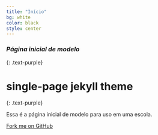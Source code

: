 ```yaml
---
title: "Início"
bg: white
color: black
style: center
---
```


### *Página inicial de modelo*
{: .text-purple}

<span class="fa-stack subtlecircle" style="font-size:100px; background:rgba(255,166,0,0.1)">
  <i class="fa fa-circle fa-stack-2x text-white"></i>
  <i class="fa fa-bicycle fa-stack-1x text-orange"></i>
</span>

# single-page jekyll theme
{: .text-purple}


Essa é a página inicial de modelo para uso em uma escola.

<span id="forkongithub">
  <a href="{{ site.source_link }}" class="bg-blue">
    Fork me on GitHub
  </a>
</span>
